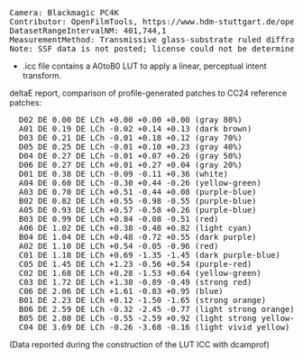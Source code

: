<pre>
Camera: Blackmagic PC4K
Contributor: OpenFilmTools, https://www.hdm-stuttgart.de/open-film-tools/kamera_charakterisierung
DatasetRangeIntervalNM: 401,744,1
MeasurementMethod: Transmissive glass-substrate ruled diffraction grating spectroscope, single-image
Note: SSF data is not posted; license could not be determined.
</pre>


- .icc file contains a A0toB0 LUT to apply a linear, perceptual intent transform.

deltaE report, comparison of profile-generated patches to CC24 reference patches:
<pre>
  D02 DE 0.00 DE LCh +0.00 +0.00 +0.00 (gray 80%)
  A01 DE 0.19 DE LCh -0.02 +0.14 +0.13 (dark brown)
  D03 DE 0.21 DE LCh -0.01 +0.18 +0.12 (gray 70%)
  D05 DE 0.25 DE LCh -0.01 +0.10 +0.23 (gray 40%)
  D04 DE 0.27 DE LCh -0.01 +0.07 +0.26 (gray 50%)
  D06 DE 0.27 DE LCh +0.01 +0.27 +0.04 (gray 20%)
  D01 DE 0.38 DE LCh -0.09 -0.11 +0.36 (white)
  A04 DE 0.60 DE LCh -0.30 +0.44 -0.26 (yellow-green)
  A03 DE 0.70 DE LCh +0.51 -0.44 +0.08 (purple-blue)
  B02 DE 0.82 DE LCh +0.55 -0.98 -0.55 (purple-blue)
  A05 DE 0.93 DE LCh +0.57 -0.58 +0.26 (purple-blue)
  B03 DE 0.99 DE LCh +0.84 -0.08 -0.51 (red)
  A06 DE 1.02 DE LCh +0.38 -0.48 +0.82 (light cyan)
  B04 DE 1.04 DE LCh +0.48 -0.72 +0.55 (dark purple)
  A02 DE 1.10 DE LCh +0.54 -0.05 -0.96 (red)
  C01 DE 1.18 DE LCh +0.69 -1.35 -1.45 (dark purple-blue)
  C05 DE 1.45 DE LCh +1.23 -0.56 +0.54 (purple-red)
  C02 DE 1.68 DE LCh +0.28 -1.53 +0.64 (yellow-green)
  C03 DE 1.72 DE LCh +1.38 -0.89 -0.49 (strong red)
  C06 DE 2.06 DE LCh +1.61 -0.83 +0.95 (blue)
  B01 DE 2.23 DE LCh +0.12 -1.50 -1.65 (strong orange)
  B06 DE 2.59 DE LCh -0.32 -2.45 -0.77 (light strong orange)
  B05 DE 2.80 DE LCh -0.55 -2.59 +0.92 (light strong yellow-green)
  C04 DE 3.69 DE LCh -0.26 -3.68 -0.16 (light vivid yellow)
</pre>

(Data reported during the construction of the LUT ICC with dcamprof)
